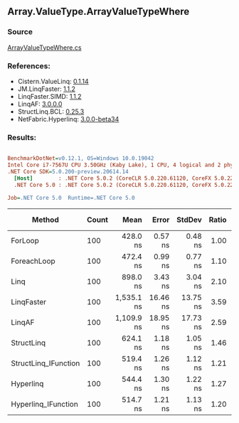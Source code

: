 ﻿## Array.ValueType.ArrayValueTypeWhere

### Source
[ArrayValueTypeWhere.cs](../LinqBenchmarks/Array/ValueType/ArrayValueTypeWhere.cs)

### References:
- Cistern.ValueLinq: [0.1.14](https://www.nuget.org/packages/Cistern.ValueLinq/0.1.14)
- JM.LinqFaster: [1.1.2](https://www.nuget.org/packages/JM.LinqFaster/1.1.2)
- LinqFaster.SIMD: [1.1.2](https://www.nuget.org/packages/LinqFaster.SIMD/1.0.3)
- LinqAF: [3.0.0.0](https://www.nuget.org/packages/LinqAF/3.0.0.0)
- StructLinq.BCL: [0.25.3](https://www.nuget.org/packages/StructLinq.BCL/0.25.3)
- NetFabric.Hyperlinq: [3.0.0-beta34](https://www.nuget.org/packages/NetFabric.Hyperlinq/3.0.0-beta34)

### Results:
``` ini

BenchmarkDotNet=v0.12.1, OS=Windows 10.0.19042
Intel Core i7-7567U CPU 3.50GHz (Kaby Lake), 1 CPU, 4 logical and 2 physical cores
.NET Core SDK=5.0.200-preview.20614.14
  [Host]        : .NET Core 5.0.2 (CoreCLR 5.0.220.61120, CoreFX 5.0.220.61120), X64 RyuJIT
  .NET Core 5.0 : .NET Core 5.0.2 (CoreCLR 5.0.220.61120, CoreFX 5.0.220.61120), X64 RyuJIT

Job=.NET Core 5.0  Runtime=.NET Core 5.0  

```
|               Method | Count |       Mean |    Error |   StdDev | Ratio | RatioSD |  Gen 0 | Gen 1 | Gen 2 | Allocated |
|--------------------- |------ |-----------:|---------:|---------:|------:|--------:|-------:|------:|------:|----------:|
|              ForLoop |   100 |   428.0 ns |  0.57 ns |  0.48 ns |  1.00 |    0.00 |      - |     - |     - |         - |
|          ForeachLoop |   100 |   472.4 ns |  0.99 ns |  0.77 ns |  1.10 |    0.00 |      - |     - |     - |         - |
|                 Linq |   100 |   898.0 ns |  3.43 ns |  3.04 ns |  2.10 |    0.01 | 0.0381 |     - |     - |      80 B |
|           LinqFaster |   100 | 1,535.1 ns | 16.46 ns | 13.75 ns |  3.59 |    0.03 | 2.9659 |     - |     - |    6208 B |
|               LinqAF |   100 | 1,109.9 ns | 18.95 ns | 17.73 ns |  2.59 |    0.04 |      - |     - |     - |         - |
|           StructLinq |   100 |   624.1 ns |  1.18 ns |  1.05 ns |  1.46 |    0.00 | 0.0153 |     - |     - |      32 B |
| StructLinq_IFunction |   100 |   519.4 ns |  1.26 ns |  1.12 ns |  1.21 |    0.00 |      - |     - |     - |         - |
|            Hyperlinq |   100 |   544.4 ns |  1.30 ns |  1.22 ns |  1.27 |    0.00 |      - |     - |     - |         - |
|  Hyperlinq_IFunction |   100 |   514.7 ns |  1.21 ns |  1.13 ns |  1.20 |    0.00 |      - |     - |     - |         - |

